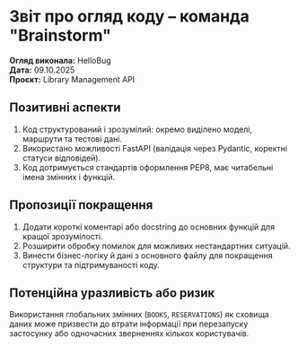 # Звіт про огляд коду – команда "Brainstorm"


**Огляд виконала:** HelloBug  
**Дата:** 09.10.2025  
**Проєкт:** Library Management API  


## Позитивні аспекти


1. Код структурований і зрозумілий: окремо виділено моделі, маршрути та тестові дані.  
2. Використано можливості FastAPI (валідація через Pydantic, коректні статуси відповідей).  
3. Код дотримується стандартів оформлення PEP8, має читабельні імена змінних і функцій.



## Пропозиції покращення

1. Додати короткі коментарі або docstring до основних функцій для кращої зрозумілості.  
2. Розширити обробку помилок для можливих нестандартних ситуацій.  
3. Винести бізнес-логіку й дані з основного файлу для покращення структури та підтримуваності коду.


## Потенційна уразливість або ризик


Використання глобальних змінних (`BOOKS`, `RESERVATIONS`) як сховища даних може призвести до втрати інформації при перезапуску застосунку або одночасних зверненнях кількох користувачів.
